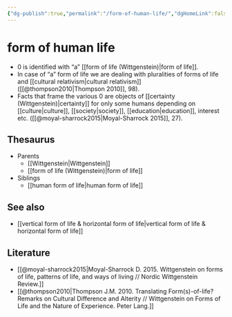```yaml
---
{"dg-publish":true,"permalink":"/form-of-human-life/","dgHomeLink":false,"dgPassFrontmatter":false}
---
```


# form of human life
- 0 is identified with “a” [[form of life (Wittgenstein)|form of life]].
- In case of “a” form of life we are dealing with pluralities of forms of life and [[cultural relativism|cultural relativism]] ([[@thompson2010|Thompson 2010]], 98).
- Facts that frame the various 0  are objects of [[certainty (Wittgenstein)|certainty]] for only some humans depending on [[culture|culture]], [[society|society]], [[education|education]], interest etc. ([[@moyal-sharrock2015|Moyal-Sharrock 2015]], 27).


## Thesaurus
- Parents
	- [[Wittgenstein|Wittgenstein]]
	- [[form of life (Wittgenstein)|form of life]]
- Siblings
	- [[human form of life|human form of life]]


## See also
- [[vertical form of life & horizontal form of life|vertical form of life & horizontal form of life]]


## Literature
- [[@moyal-sharrock2015|Moyal-Sharrock D. 2015. Wittgenstein on forms of life, patterns of life, and ways of living // Nordic Wittgenstein Review.]]
- [[@thompson2010|Thompson J.M. 2010. Translating Form(s)-of-life? Remarks on Cultural Difference and Alterity // Wittgenstein on Forms of Life and the Nature of Experience. Peter Lang.]]
